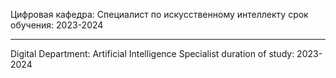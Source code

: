 Цифровая кафедра: Специалист по искусственному интеллекту
срок обучения: 2023-2024
___

Digital Department: Artificial Intelligence Specialist
duration of study: 2023-2024
